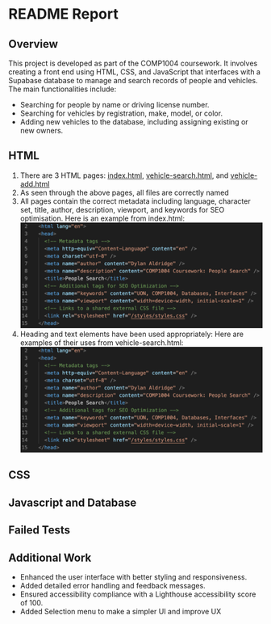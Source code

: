 # README Report

## Overview
This project is developed as part of the COMP1004 coursework. It involves creating a front end using HTML, CSS, and JavaScript that interfaces with a Supabase database to manage and search records of people and vehicles. The main functionalities include:
- Searching for people by name or driving license number.
- Searching for vehicles by registration, make, model, or color.
- Adding new vehicles to the database, including assigning existing or new owners.

## HTML

1. There are 3 HTML pages: [index.html](index.html), [vehicle-search.html](./pages/vehicle-search.html), and [vehicle-add.html](./pages/vehicle-add.html)
2. As seen through the above pages, all files are correctly named
3. All pages contain the correct metadata including language, character set, title, author, description, viewport, and keywords for SEO optimisation. Here is an example from index.html: ![index.html metadata](./images/metadata.png)
4. Heading and text elements have been used appropriately: Here are examples of their uses from vehicle-search.html: ![index.html metadata](./images/metadata.png)

## CSS

## Javascript and Database

## Failed Tests

## Additional Work
- Enhanced the user interface with better styling and responsiveness.
- Added detailed error handling and feedback messages.
- Ensured accessibility compliance with a Lighthouse accessibility score of 100.
- Added Selection menu to make a simpler UI and improve UX
